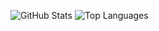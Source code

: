 ![GitHub Stats](https://github-readme-stats.vercel.app/api?username=lukalafaye&count_private=true&theme=tokyonight) 
![Top Languages](https://github-readme-stats.vercel.app/api/top-langs/?username=lukalafaye&layout=compact&theme=tokyonight)
